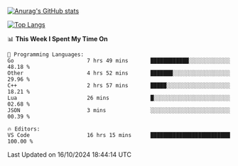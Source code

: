 [![Anurag's GitHub stats](https://github-readme-stats.vercel.app/api?username=wugouzi&count_private=true)](https://github.com/anuraghazra/github-readme-stats)

[![Top Langs](https://github-readme-stats.vercel.app/api/top-langs/?username=wugouzi&layout=compact&count_private=true&hide=html)](https://github.com/anuraghazra/github-readme-stats)

<!--START_SECTION:waka-->
📊 **This Week I Spent My Time On** 

```text
💬 Programming Languages: 
Go                       7 hrs 49 mins       ████████████░░░░░░░░░░░░░   48.18 % 
Other                    4 hrs 52 mins       ███████░░░░░░░░░░░░░░░░░░   29.96 % 
C++                      2 hrs 57 mins       █████░░░░░░░░░░░░░░░░░░░░   18.21 % 
Lua                      26 mins             █░░░░░░░░░░░░░░░░░░░░░░░░   02.68 % 
JSON                     3 mins              ░░░░░░░░░░░░░░░░░░░░░░░░░   00.39 % 

🔥 Editors: 
VS Code                  16 hrs 15 mins      █████████████████████████   100.00 % 
```


 Last Updated on 16/10/2024 18:44:14 UTC
<!--END_SECTION:waka-->

<!--
**wugouzi/wugouzi** is a ✨ _special_ ✨ repository because its `README.md` (this file) appears on your GitHub profile.

Here are some ideas to get you started:

- 🔭 I’m currently working on ...
- 🌱 I’m currently learning ...
- 👯 I’m looking to collaborate on ...
- 🤔 I’m looking for help with ...
- 💬 Ask me about ...
- 📫 How to reach me: ...
- 😄 Pronouns: ...
- ⚡ Fun fact: ...
-->
